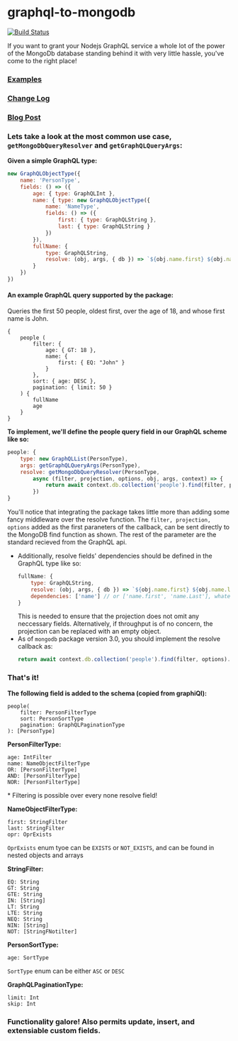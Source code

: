 # graphql-to-mongodb 
[![Build Status](https://travis-ci.org/Soluto/graphql-to-mongodb.svg?branch=master)](https://travis-ci.org/Soluto/graphql-to-mongodb)

If you want to grant your Nodejs GraphQL service a whole lot of the power of the MongoDb database standing behind it with very little hassle, you've come to the right place!

### [Examples](./examples)
### [Change Log](./CHANGELOG.md)
### [Blog Post](https://blog.solutotlv.com/graphql-to-mongodb-or-how-i-learned-to-stop-worrying-and-love-generated-query-apis/?utm_source=README)

### Lets take a look at the most common use case, ```getMongoDbQueryResolver``` and ```getGraphQLQueryArgs```:

**Given a simple GraphQL type:**
```js
new GraphQLObjectType({
    name: 'PersonType',
    fields: () => ({
        age: { type: GraphQLInt },
        name: { type: new GraphQLObjectType({
            name: 'NameType',
            fields: () => ({
                first: { type: GraphQLString },
                last: { type: GraphQLString }
            })
        }),
        fullName: {
            type: GraphQLString,
            resolve: (obj, args, { db }) => `${obj.name.first} ${obj.name.last}`
        }
    })
})
```
#### An example GraphQL query supported by the package:

Queries the first 50 people, oldest first, over the age of 18, and whose first name is John.

```
{
    people (
        filter: {
            age: { GT: 18 },
            name: { 
                first: { EQ: "John" } 
            }
        },
        sort: { age: DESC },
        pagination: { limit: 50 }
    ) {
        fullName
        age
    }
}
```

**To implement, we'll define the people query field in our GraphQL scheme like so:**


```js
people: {
    type: new GraphQLList(PersonType),
    args: getGraphQLQueryArgs(PersonType),
    resolve: getMongoDbQueryResolver(PersonType,
        async (filter, projection, options, obj, args, context) => {
            return await context.db.collection('people').find(filter, projection, options).toArray();
        })
}
```
You'll notice that integrating the package takes little more than adding some fancy middleware over the resolve function.  The `filter, projection, options` added as the first paraneters of the callback, can be sent directly to the MongoDB find function as shown. The rest of the parameter are the standard recieved from the GraphQL api. 

* Additionally, resolve fields' dependencies should be defined in the GraphQL type like so:
    ```js 
    fullName: {
        type: GraphQLString,
        resolve: (obj, args, { db }) => `${obj.name.first} ${obj.name.last}`,
        dependencies: ['name'] // or ['name.first', 'name.Last'], whatever tickles your fancy
    }
    ```
    This is needed to ensure that the projection does not omit any neccessary fields. Alternatively, if throughput is of no concern, the projection can be replaced with an empty object.
*  As of `mongodb` package version 3.0, you should implement the resolve callback as:
   ```js
   return await context.db.collection('people').find(filter, options).toArray();
   ```

### That's it!

**The following field is added to the schema (copied from graphiQl):**
```
people(
    filter: PersonFilterType
    sort: PersonSortType
    pagination: GraphQLPaginationType
): [PersonType]
```

**PersonFilterType:**
```
age: IntFilter
name: NameObjectFilterType
OR: [PersonFilterType]
AND: [PersonFilterType]
NOR: [PersonFilterType]
```
\* Filtering is possible over every none resolve field!

**NameObjectFilterType:**
```
first: StringFilter
last: StringFilter
opr: OprExists
```
`OprExists` enum tyoe can be `EXISTS` or `NOT_EXISTS`, and can be found in nested objects and arrays

**StringFilter:**
```
EQ: String
GT: String
GTE: String
IN: [String]
LT: String
LTE: String
NEQ: String
NIN: [String]
NOT: [StringFNotilter]
```

**PersonSortType:**
```
age: SortType
```
`SortType` enum can be either `ASC` or `DESC`

**GraphQLPaginationType:**
```
limit: Int
skip: Int
```

### Functionality galore! Also permits update, insert, and extensiable custom fields.
